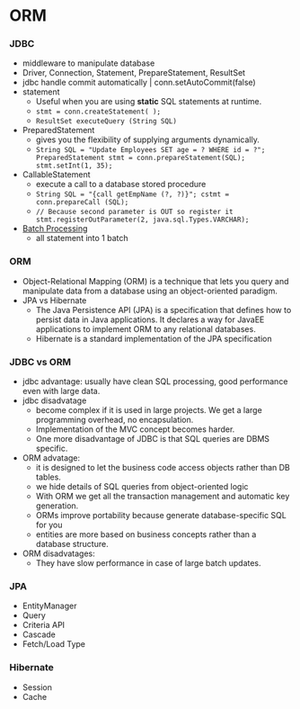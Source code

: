 # ORM

### JDBC
- middleware to manipulate database
- Driver, Connection, Statement, PrepareStatement, ResultSet
- jdbc handle commit automatically | conn.setAutoCommit(false)
- statement
    - Useful when you are using **static** SQL statements at runtime. 
    - `stmt = conn.createStatement( );`
    - `ResultSet executeQuery (String SQL)`
- PreparedStatement
    - gives you the flexibility of supplying arguments dynamically.
    - `String SQL = "Update Employees SET age = ? WHERE id = ?";
    PreparedStatement stmt = conn.prepareStatement(SQL);
         stmt.setInt(1, 35); ` 
- CallableStatement  
    - execute a call to a database stored procedure
    - `String SQL = "{call getEmpName (?, ?)}";
   cstmt = conn.prepareCall (SQL);` 
    - `// Because second parameter is OUT so register it
         stmt.registerOutParameter(2, java.sql.Types.VARCHAR);` 
 -  [Batch Processing](baeldung.com/jdbc-batch-processing)
     -  all statement into 1 batch         
### ORM
- Object-Relational Mapping (ORM) is a technique that lets you query and manipulate data from a database using an object-oriented paradigm. 
- JPA vs Hibernate
    - The Java Persistence API (JPA) is a specification that defines how to persist data in Java applications. It declares a way for JavaEE applications to implement ORM to any relational databases.
    - Hibernate is a standard implementation of the JPA specification

### JDBC vs ORM
- jdbc advantage: usually have clean SQL processing, good performance even with large data.
- jdbc disadvatage
    - become complex if it is used in large projects. We get a large programming overhead, no encapsulation. 
    - Implementation of the MVC concept becomes harder. 
    - One more disadvantage of JDBC is that SQL queries are DBMS specific. 
- ORM advatage:
    - it is designed to let the business code access objects rather than DB tables. 
    - we hide details of SQL queries from object-oriented logic
    -  With ORM we get all the transaction management and automatic key generation.
    -  ORMs improve portability because generate database-specific SQL for you
    -  entities are more based on business concepts rather than a database structure.
- ORM disadvatages:
    - They have slow performance in case of large batch updates. 

### JPA
- EntityManager
- Query
- Criteria API
- Cascade
- Fetch/Load Type

### Hibernate
- Session
- Cache

